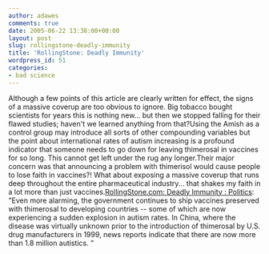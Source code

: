 ```yaml
---
author: adawes
comments: true
date: 2005-06-22 13:38:00+00:00
layout: post
slug: rollingstone-deadly-immunity
title: 'RollingStone: Deadly Immunity'
wordpress_id: 51
categories:
- bad science
---
```


Although a few points of this article are clearly written for effect, the signs of a massive coverup are too obvious to ignore. Big tobacco bought scientists for years this is nothing new... but then we stopped falling for their flawed studies; haven't we learned anything from that?Using the Amish as a control group may introduce all sorts of other compounding variables but the point about international rates of autism increasing is a profound indicator that someone needs to go down for leaving thimerosal in vaccines for so long. This cannot get left under the rug any longer.Their major concern was that announcing a problem with thimerisol would cause people to lose faith in vaccines?! What about exposing a massive coverup that runs deep throughout the entire pharmaceutical industry... that shakes my faith in a lot more than just vaccines.[RollingStone.com: Deadly Immunity : Politics](http://www.rollingstone.com/politics/story/_/id/7395411): "Even more alarming, the government continues to ship vaccines preserved with thimerosal to developing countries -- some of which are now experiencing a sudden explosion in autism rates. In China, where the disease was virtually unknown prior to the introduction of thimerosal by U.S. drug manufacturers in 1999, news reports indicate that there are now more than 1.8 million autistics. "
